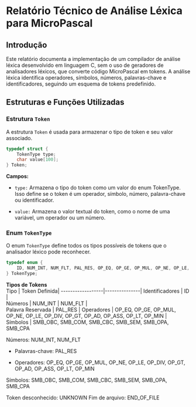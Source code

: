 # Relatório Técnico de Análise Léxica para MicroPascal

## Introdução 

Este relatório documenta a implementação de um compilador de análise léxica desenvolvido em linguagem C, sem o uso de geradores de analisadores léxicos, que converte código MicroPascal em tokens. A análise léxica identifica operadores, símbolos, números, palavras-chave e identificadores, seguindo um esquema de tokens predefinido.

## Estruturas e Funções Utilizadas

### Estrutura `Token`

A estrutura `Token` é usada para armazenar o tipo de token e seu valor associado.

```c
typedef struct {
    TokenType type;
    char value[100];
} Token;
```
**Campos:** 
* `type:` Armazena o tipo do token como um valor do enum TokenType. Isso define se o token é um operador, símbolo, número, palavra-chave ou identificador.
    
* `value:` Armazena o valor textual do token, como o nome de uma variável, um operador ou um número.

### Enum `TokenType`

O enum `TokenType` define todos os tipos possíveis de tokens que o analisador léxico pode reconhecer.

```c
typedef enum {
    ID, NUM_INT, NUM_FLT, PAL_RES, OP_EQ, OP_GE, OP_MUL, OP_NE, OP_LE, OP_DIV, OP_GT, OP_AD, OP_ASS, OP_LT, OP_MIN, SMB_OBC, SMB_COM, SMB_CBC, SMB_SEM, SMB_OPA, SMB_CPA, UNKNOWN, END_OF_FILE
} TokenType;
```

**Tipos de Tokens**  
Tipo              | Token Definida|
------------------|---------------|
Identificadores   |       ID      |  
Números           |    NUM_INT    | 
                       NUM_FLT    |  
Palavra Reservada |    PAL_RES    | 
Operadores        | OP_EQ, OP_GE, OP_MUL, OP_NE, OP_LE, OP_DIV, OP_GT, OP_AD, OP_ASS, OP_LT, OP_MIN |
Símbolos          |  SMB_OBC, SMB_COM, SMB_CBC, SMB_SEM, SMB_OPA, SMB_CPA


Números: NUM_INT, NUM_FLT

* Palavras-chave: PAL_RES

* Operadores: OP_EQ, OP_GE, OP_MUL, OP_NE, OP_LE, OP_DIV, OP_GT, OP_AD, OP_ASS, OP_LT, OP_MIN

Símbolos: SMB_OBC, SMB_COM, SMB_CBC, SMB_SEM, SMB_OPA, SMB_CPA

Token desconhecido: UNKNOWN
Fim de arquivo: END_OF_FILE